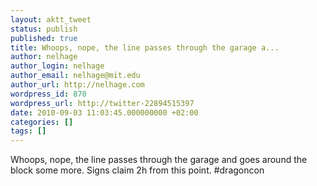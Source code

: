 ```yaml
---
layout: aktt_tweet
status: publish
published: true
title: Whoops, nope, the line passes through the garage a...
author: nelhage
author_login: nelhage
author_email: nelhage@mit.edu
author_url: http://nelhage.com
wordpress_id: 870
wordpress_url: http://twitter-22894515397
date: 2010-09-03 11:03:45.000000000 +02:00
categories: []
tags: []
---
```

Whoops, nope, the line passes through the garage and goes around the block some more. Signs claim 2h from this point. #dragoncon
